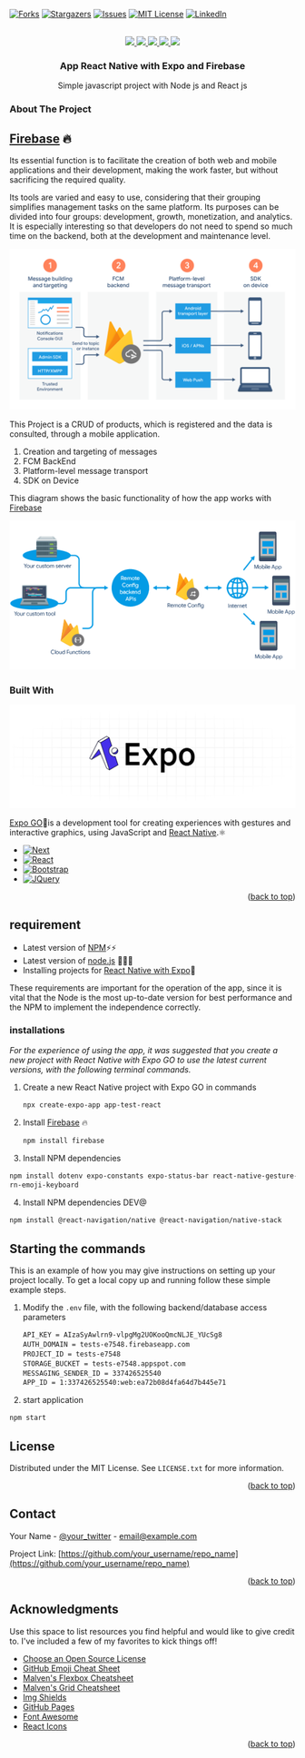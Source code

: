 <div id="top"></div>
<!--
*** Thanks for checking out the Best-README-Template. If you have a suggestion
*** that would make this better, please fork the repo and create a pull request
*** or simply open an issue with the tag "enhancement".
*** Don't forget to give the project a star!
*** Thanks again! Now go create something AMAZING! :D
-->



<!-- PROJECT SHIELDS -->
<!--
*** I'm using markdown "reference style" links for readability.
*** Reference links are enclosed in brackets [ ] instead of parentheses ( ).
*** See the bottom of this document for the declaration of the reference variables
*** for contributors-url, forks-url, etc. This is an optional, concise syntax you may use.
*** https://www.markdownguide.org/basic-syntax/#reference-style-links
-->
<!--[![Contributors][contributors-shield]][contributors-url]-->
[![Forks][forks-shield]][forks-url]
[![Stargazers][stars-shield]][stars-url]
[![Issues][issues-shield]][issues-url]
[![MIT License][license-shield]][license-url]
[![LinkedIn][linkedin-shield]][linkedin-url]



<!-- PROJECT LOGO -->
<br />
<div align="center">
  <a href="https://github.com/othneildrew/Best-README-Template">
    <img src="https://img.icons8.com/color/144/000000/javascript.png"/>
  </a>
  <a href="https://github.com/othneildrew/Best-README-Template">
    <img src="https://img.icons8.com/external-others-amoghdesign/144/000000/external-react-native-soleicons-fill-vol-1-others-amoghdesign.png"/>
  </a>
  <a href="https://github.com/othneildrew/Best-README-Template">
    <img src="https://img.icons8.com/color/144/000000/firebase.png"/>
  </a>
  <a href="#">
    <img src="https://img.icons8.com/fluency/144/null/iphone14-pro.png"/>
  </a>
  <a href="#">
    <img src="https://img.icons8.com/fluency/144/null/android-os.png"/>
  </a>

  <h3 align="center">App <b>React Native</b> with <b>Expo</b> and <b>Firebase</b> </h3>

  <p align="center">
    Simple javascript project with Node js and React js
    <br />
    <!--
    <a href="https://github.com/othneildrew/Best-README-Template"><strong>Explore the docs »</strong></a>
    <br />
    <br />
    <a href="https://github.com/othneildrew/Best-README-Template">View Demo</a>
    ·
    <a href="https://github.com/othneildrew/Best-README-Template/issues">Report Bug</a>
    ·
    <a href="https://github.com/othneildrew/Best-README-Template/issues">Request Feature</a>
  </p>-->
</div>

<!-- ABOUT THE PROJECT -->
### About The Project
## [Firebase](https://firebase.google.com/?hl=es) 🔥
Its essential function is to facilitate the creation of both web and mobile applications and their development, making the work faster, but without sacrificing the required quality.

Its tools are varied and easy to use, considering that their grouping simplifies management tasks on the same platform. Its purposes can be divided into four groups: development, growth, monetization, and analytics. It is especially interesting so that developers do not need to spend so much time on the backend, both at the development and maintenance level.

![Product Name Screen Shot][product-screenshot]

This Project is a CRUD of products, which is registered and the data is consulted, through a mobile application.

1. Creation and targeting of messages
2. FCM BackEnd 
3. Platform-level message transport 
4. SDK on Device

This diagram shows the basic functionality of how the app works with [Firebase](https://firebase.google.com/?hl=es)

![Product Name Screen Shot2][product-screenshot2]

### Built With

![Product Name Screen Shot3][product-screenshot3]

[Expo GO](https://expo.dev/client)🔼is a development tool for creating experiences with gestures and interactive graphics, using JavaScript and [React Native](https://reactnative.dev/).⚛️

* [![Next][Next.js]][Next-url]
* [![React][React.js]][React-url]
* [![Bootstrap][Bootstrap.com]][Bootstrap-url]
* [![JQuery][JQuery.com]][JQuery-url]

<p align="right">(<a href="#top">back to top</a>)</p>

## requirement

* Latest version of [NPM](https://www.npmjs.com/package/download)⚡⚡
* Latest version of [node.js](https://nodejs.org/es) 🍃🍃🍃
* Installing projects for [React Native with Expo](https://expo.dev/client)🔼

These requirements are important for the operation of the app, since it is vital that the Node is the most up-to-date version for best performance and the NPM to implement the independence correctly.


### installations 

_For the experience of using the app, it was suggested that you create a new project with React Native with Expo GO to use the latest current versions, with the following terminal commands._

1. Create a new React Native project with Expo GO in commands
   ```sh
   npx create-expo-app app-test-react
   ```
2. Install [Firebase](https://firebase.google.com/?hl=es) 🔥
   ```sh
   npm install firebase
   ```
3. Install NPM dependencies 
  ```sh
  npm install dotenv expo-constants expo-status-bar react-native-gesture-handle react-native-safe-area-context react-native-screens react-native-svg 
rn-emoji-keyboard 
  ```
  4. Install NPM dependencies DEV@
  ```sh
  npm install @react-navigation/native @react-navigation/native-stack
   ```
   

<!-- GETTING STARTED -->
## Starting the commands

This is an example of how you may give instructions on setting up your project locally.
To get a local copy up and running follow these simple example steps.

1. Modify the `.env` file, with the following backend/database access parameters
   ```sh
   API_KEY = AIzaSyAwlrn9-vlpgMg2UOKooQmcNLJE_YUcSg8
   AUTH_DOMAIN = tests-e7548.firebaseapp.com
   PROJECT_ID = tests-e7548
   STORAGE_BUCKET = tests-e7548.appspot.com
   MESSAGING_SENDER_ID = 337426525540
   APP_ID = 1:337426525540:web:ea72b08d4fa64d7b445e71
   ```
2. start application
  ```sh
  npm start
   ```
 
<!-- LICENSE -->
## License

Distributed under the MIT License. See `LICENSE.txt` for more information.

<p align="right">(<a href="#top">back to top</a>)</p>

<!-- CONTACT -->
## Contact

Your Name - [@your_twitter](https://twitter.com/your_username) - email@example.com

Project Link: [https://github.com/your_username/repo_name](https://github.com/your_username/repo_name)

<p align="right">(<a href="#top">back to top</a>)</p>



<!-- ACKNOWLEDGMENTS -->
## Acknowledgments

Use this space to list resources you find helpful and would like to give credit to. I've included a few of my favorites to kick things off!

* [Choose an Open Source License](https://choosealicense.com)
* [GitHub Emoji Cheat Sheet](https://www.webpagefx.com/tools/emoji-cheat-sheet)
* [Malven's Flexbox Cheatsheet](https://flexbox.malven.co/)
* [Malven's Grid Cheatsheet](https://grid.malven.co/)
* [Img Shields](https://shields.io)
* [GitHub Pages](https://pages.github.com)
* [Font Awesome](https://fontawesome.com)
* [React Icons](https://react-icons.github.io/react-icons/search)

<p align="right">(<a href="#top">back to top</a>)</p>



<!-- MARKDOWN LINKS & IMAGES -->
<!-- https://www.markdownguide.org/basic-syntax/#reference-style-links -->
[contributors-shield]: https://img.shields.io/github/contributors/othneildrew/Best-README-Template.svg?style=for-the-badge
[contributors-url]: https://github.com/othneildrew/Best-README-Template/graphs/contributors
[forks-shield]: https://img.shields.io/github/forks/othneildrew/Best-README-Template.svg?style=for-the-badge
[forks-url]: https://github.com/othneildrew/Best-README-Template/network/members
[stars-shield]: https://img.shields.io/github/stars/othneildrew/Best-README-Template.svg?style=for-the-badge
[stars-url]: https://github.com/othneildrew/Best-README-Template/stargazers
[issues-shield]: https://img.shields.io/github/issues/othneildrew/Best-README-Template.svg?style=for-the-badge
[issues-url]: https://github.com/othneildrew/Best-README-Template/issues
[license-shield]: https://img.shields.io/github/license/othneildrew/Best-README-Template.svg?style=for-the-badge
[license-url]: https://github.com/othneildrew/Best-README-Template/blob/master/LICENSE.txt
[linkedin-shield]: https://img.shields.io/badge/-LinkedIn-black.svg?style=for-the-badge&logo=linkedin&colorB=555
[linkedin-url]: https://www.linkedin.com/in/freddr-ruiz-90932b202/
[product-screenshot]: img/23423456.png
[product-screenshot2]: img/263673729865.png
[product-screenshot3]: img/134262741253176.png
[Next.js]: https://img.shields.io/badge/next.js-000000?style=for-the-badge&logo=nextdotjs&logoColor=white
[Next-url]: https://nextjs.org/
[React.js]: https://img.shields.io/badge/React-20232A?style=for-the-badge&logo=react&logoColor=61DAFB
[React-url]: https://reactjs.org/
[Vue.js]: https://img.shields.io/badge/Vue.js-35495E?style=for-the-badge&logo=vuedotjs&logoColor=4FC08D
[Vue-url]: https://vuejs.org/
[Angular.io]: https://img.shields.io/badge/Angular-DD0031?style=for-the-badge&logo=angular&logoColor=white
[Angular-url]: https://angular.io/
[Svelte.dev]: https://img.shields.io/badge/Svelte-4A4A55?style=for-the-badge&logo=svelte&logoColor=FF3E00
[Svelte-url]: https://svelte.dev/
[Laravel.com]: https://img.shields.io/badge/Laravel-FF2D20?style=for-the-badge&logo=laravel&logoColor=white
[Laravel-url]: https://laravel.com
[Bootstrap.com]: https://img.shields.io/badge/Bootstrap-563D7C?style=for-the-badge&logo=bootstrap&logoColor=white
[Bootstrap-url]: https://getbootstrap.com
[JQuery.com]: https://img.shields.io/badge/jQuery-0769AD?style=for-the-badge&logo=jquery&logoColor=white
[JQuery-url]: https://jquery.com 
